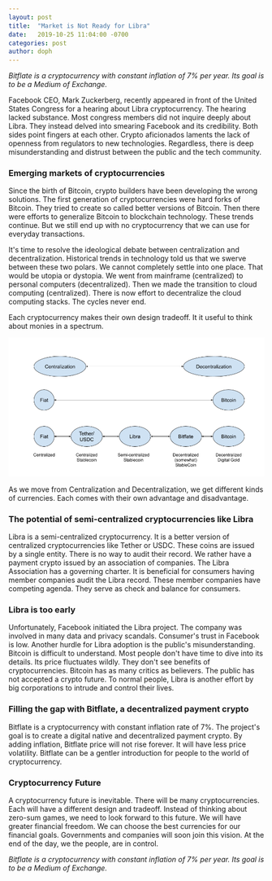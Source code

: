 ```yaml
---
layout: post
title:  "Market is Not Ready for Libra"
date:   2019-10-25 11:04:00 -0700
categories: post
author: doph
---
```


*Bitflate is a cryptocurrency with constant inflation of 7% per year. Its goal is to be a Medium of Exchange.*

Facebook CEO, Mark Zuckerberg, recently appeared in front of the United States Congress for a hearing about Libra cryptocurrency. The hearing lacked substance. Most congress members did not inquire deeply about Libra. They instead delved into smearing Facebook and its credibility. Both sides point fingers at each other. Crypto aficionados laments the lack of openness from regulators to new technologies. Regardless, there is deep misunderstanding and distrust between the public and the tech community.

### Emerging markets of cryptocurrencies

Since the birth of Bitcoin, crypto builders have been developing the wrong solutions. The first generation of cryptocurrencies were hard forks of Bitcoin. They tried to create so called better versions of Bitcoin. Then there were efforts to generalize Bitcoin to blockchain technology. These trends continue. But we still end up with no cryptocurrency that we can use for everyday transactions.

It's time to resolve the ideological debate between centralization and decentralization. Historical trends in technology told us that we swerve between these two polars. We cannot completely settle into one place. That would be utopia or dystopia. We went from mainframe (centralized) to personal computers (decentralized). Then we made the transition to cloud computing (centralized). There is now effort to decentralize the cloud computing stacks. The cycles never end.

Each cryptocurrency makes their own design tradeoff. It it useful to think about monies in a spectrum.

![Figure 1](/assets/images/CryptoCentralizationDecentralization.png)

As we move from Centralization and Decentralization, we get different kinds of currencies. Each comes with their own advantage and disadvantage.

### The potential of semi-centralized cryptocurrencies like Libra

Libra is a semi-centralized cryptocurrency. It is a better version of centralized cryptocurrencies like Tether or USDC. These coins are issued by a single entity. There is no way to audit their record. We rather have a payment crypto issued by an association of companies. The Libra Association has a governing charter. It is beneficial for consumers having member companies audit the Libra record. These member companies have competing agenda. They serve as check and balance for consumers.

### Libra is too early

Unfortunately, Facebook initiated the Libra project. The company was involved in many data and privacy scandals. Consumer's trust in Facebook is low. Another hurdle for Libra adoption is the public's misunderstanding. Bitcoin is difficult to understand. Most people don't have time to dive into its details. Its price fluctuates wildly. They don't see benefits of cryptocurrencies. Bitcoin has as many critics as believers. The public has not accepted a crypto future. To normal people, Libra is another effort by big corporations to intrude and control their lives.

### Filling the gap with Bitflate, a decentralized payment crypto

Bitflate is a cryptocurrency with constant inflation rate of 7%. The project's goal is to create a digital native and decentralized payment crypto. By adding inflation, Bitflate price will not rise forever. It will have less price volatility. Bitflate can be a gentler introduction for people to the world of cryptocurrency.

### Cryptocurrency Future

A cryptocurrency future is inevitable. There will be many cryptocurrencies. Each will have a different design and tradeoff. Instead of thinking about zero-sum games, we need to look forward to this future. We will have greater financial freedom. We can choose the best currencies for our financial goals. Governments and companies will soon join this vision. At the end of the day, we the people, are in control.

*Bitflate is a cryptocurrency with constant inflation of 7% per year. Its goal is to be a Medium of Exchange.*